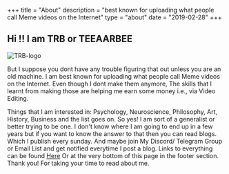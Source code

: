 +++
title = "About"
description = "best known for uploading what people call Meme videos on the Internet"
type = "about"
date = "2019-02-28"
+++

## Hi !! I am TRB or TEEAARBEE
![TRB-logo](https://i.vgy.me/hhSzCm.jpg)

But I suppose you dont have any trouble figuring that out unless you are an old machine. 
I am best known for uploading what people call Meme videos on the Internet. 
Even though I dont make them anymore, The skills that I learnt from making those are helping me earn some money i.e., via Video Editing.

Things that I am interested in: Psychology, Neuroscience, Philosophy, Art, History, Business and the list goes on.
So yes! I am sort of a generalist or better trying to be one.
I don't know where I am going to end up in a few years but if you want to know the answer to that then you can read blogs.
Which I publish every sunday. 
And maybe join My Discord/ Telegram Group or Email List and get notified everytime I post a blog. 
Links to everything can be found <a href="https://teeaarbee.com/#implinks">Here</a> 
Or at the very bottom of this page in the footer section.
Thank you! For taking your time to read about me.



